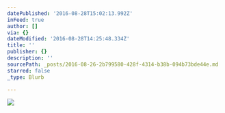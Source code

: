 ```yaml
---
datePublished: '2016-08-28T15:02:13.992Z'
inFeed: true
author: []
via: {}
dateModified: '2016-08-28T14:25:48.334Z'
title: ''
publisher: {}
description: ''
sourcePath: _posts/2016-08-26-2b799580-428f-4314-b38b-094b73bde44e.md
starred: false
_type: Blurb

---
```

![](https://the-grid-user-content.s3-us-west-2.amazonaws.com/acd0b47f-48a4-4059-81b8-aec6cc6ba9a5.jpg)